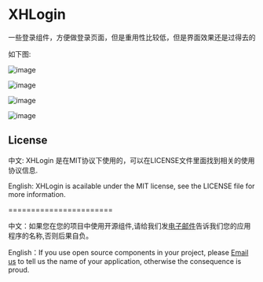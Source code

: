 XHLogin
=======

一些登录组件，方便做登录页面，但是重用性比较低，但是界面效果还是过得去的

如下图:


![image](https://github.com/JackTeam/XHLogin/raw/master/Screenshots/XHLoginViewController1.png)

![image](https://github.com/JackTeam/XHLogin/raw/master/Screenshots/XHLoginViewController2.png)

![image](https://github.com/JackTeam/XHLogin/raw/master/Screenshots/XHLoginViewController3.png)

![image](https://github.com/JackTeam/XHLogin/raw/master/Screenshots/XHLoginViewController4.png)



## License

中文:      XHLogin 是在MIT协议下使用的，可以在LICENSE文件里面找到相关的使用协议信息.

English:   XHLogin is acailable under the MIT license, see the LICENSE file for more information.



=======================

中文：如果您在您的项目中使用开源组件,请给我们发[电子邮件](mailto:xhzengAIB@gmail.com?subject=From%20GitHub%20XHLogin)告诉我们您的应用程序的名称,否则后果自负。       
        
English：If you use open source components in your project, please [Email us](mailto:xhzengAIB@gmail.com?subject=From%20GitHub%20XHLogin) to tell us the name of your application, otherwise the consequence is proud.
